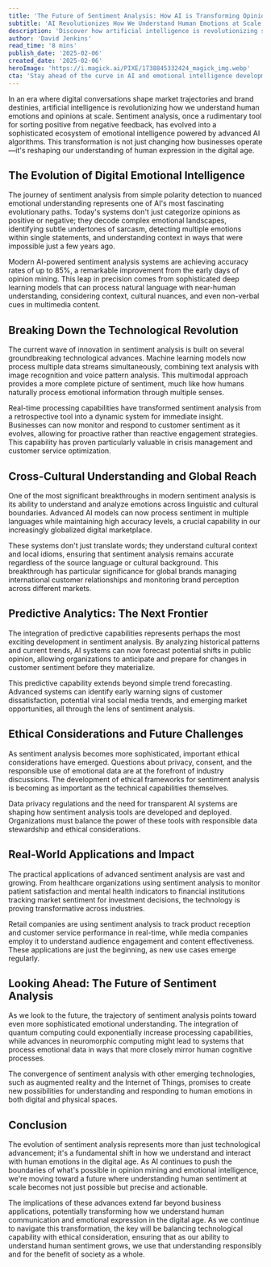 ```yaml
---
title: 'The Future of Sentiment Analysis: How AI is Transforming Opinion Mining'
subtitle: 'AI Revolutionizes How We Understand Human Emotions at Scale'
description: 'Discover how artificial intelligence is revolutionizing sentiment analysis, transforming it from a basic opinion sorting tool into a sophisticated ecosystem of emotional intelligence. Learn about the latest breakthroughs in cross-cultural understanding, predictive analytics, and real-time processing that are reshaping how we understand human expressions in the digital age.'
author: 'David Jenkins'
read_time: '8 mins'
publish_date: '2025-02-06'
created_date: '2025-02-06'
heroImage: 'https://i.magick.ai/PIXE/1738845332424_magick_img.webp'
cta: 'Stay ahead of the curve in AI and emotional intelligence developments. Follow us on LinkedIn for daily insights into how technology is transforming business and society.'
---
```


In an era where digital conversations shape market trajectories and brand destinies, artificial intelligence is revolutionizing how we understand human emotions and opinions at scale. Sentiment analysis, once a rudimentary tool for sorting positive from negative feedback, has evolved into a sophisticated ecosystem of emotional intelligence powered by advanced AI algorithms. This transformation is not just changing how businesses operate—it's reshaping our understanding of human expression in the digital age.

## The Evolution of Digital Emotional Intelligence

The journey of sentiment analysis from simple polarity detection to nuanced emotional understanding represents one of AI's most fascinating evolutionary paths. Today's systems don't just categorize opinions as positive or negative; they decode complex emotional landscapes, identifying subtle undertones of sarcasm, detecting multiple emotions within single statements, and understanding context in ways that were impossible just a few years ago.

Modern AI-powered sentiment analysis systems are achieving accuracy rates of up to 85%, a remarkable improvement from the early days of opinion mining. This leap in precision comes from sophisticated deep learning models that can process natural language with near-human understanding, considering context, cultural nuances, and even non-verbal cues in multimedia content.

## Breaking Down the Technological Revolution

The current wave of innovation in sentiment analysis is built on several groundbreaking technological advances. Machine learning models now process multiple data streams simultaneously, combining text analysis with image recognition and voice pattern analysis. This multimodal approach provides a more complete picture of sentiment, much like how humans naturally process emotional information through multiple senses.

Real-time processing capabilities have transformed sentiment analysis from a retrospective tool into a dynamic system for immediate insight. Businesses can now monitor and respond to customer sentiment as it evolves, allowing for proactive rather than reactive engagement strategies. This capability has proven particularly valuable in crisis management and customer service optimization.

## Cross-Cultural Understanding and Global Reach

One of the most significant breakthroughs in modern sentiment analysis is its ability to understand and analyze emotions across linguistic and cultural boundaries. Advanced AI models can now process sentiment in multiple languages while maintaining high accuracy levels, a crucial capability in our increasingly globalized digital marketplace.

These systems don't just translate words; they understand cultural context and local idioms, ensuring that sentiment analysis remains accurate regardless of the source language or cultural background. This breakthrough has particular significance for global brands managing international customer relationships and monitoring brand perception across different markets.

## Predictive Analytics: The Next Frontier

The integration of predictive capabilities represents perhaps the most exciting development in sentiment analysis. By analyzing historical patterns and current trends, AI systems can now forecast potential shifts in public opinion, allowing organizations to anticipate and prepare for changes in customer sentiment before they materialize.

This predictive capability extends beyond simple trend forecasting. Advanced systems can identify early warning signs of customer dissatisfaction, potential viral social media trends, and emerging market opportunities, all through the lens of sentiment analysis.

## Ethical Considerations and Future Challenges

As sentiment analysis becomes more sophisticated, important ethical considerations have emerged. Questions about privacy, consent, and the responsible use of emotional data are at the forefront of industry discussions. The development of ethical frameworks for sentiment analysis is becoming as important as the technical capabilities themselves.

Data privacy regulations and the need for transparent AI systems are shaping how sentiment analysis tools are developed and deployed. Organizations must balance the power of these tools with responsible data stewardship and ethical considerations.

## Real-World Applications and Impact

The practical applications of advanced sentiment analysis are vast and growing. From healthcare organizations using sentiment analysis to monitor patient satisfaction and mental health indicators to financial institutions tracking market sentiment for investment decisions, the technology is proving transformative across industries.

Retail companies are using sentiment analysis to track product reception and customer service performance in real-time, while media companies employ it to understand audience engagement and content effectiveness. These applications are just the beginning, as new use cases emerge regularly.

## Looking Ahead: The Future of Sentiment Analysis

As we look to the future, the trajectory of sentiment analysis points toward even more sophisticated emotional understanding. The integration of quantum computing could exponentially increase processing capabilities, while advances in neuromorphic computing might lead to systems that process emotional data in ways that more closely mirror human cognitive processes.

The convergence of sentiment analysis with other emerging technologies, such as augmented reality and the Internet of Things, promises to create new possibilities for understanding and responding to human emotions in both digital and physical spaces.

## Conclusion

The evolution of sentiment analysis represents more than just technological advancement; it's a fundamental shift in how we understand and interact with human emotions in the digital age. As AI continues to push the boundaries of what's possible in opinion mining and emotional intelligence, we're moving toward a future where understanding human sentiment at scale becomes not just possible but precise and actionable.

The implications of these advances extend far beyond business applications, potentially transforming how we understand human communication and emotional expression in the digital age. As we continue to navigate this transformation, the key will be balancing technological capability with ethical consideration, ensuring that as our ability to understand human sentiment grows, we use that understanding responsibly and for the benefit of society as a whole.